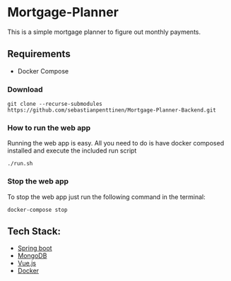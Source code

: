 # Mortgage-Planner

This is a simple mortgage planner to figure out monthly payments.

## Requirements

- Docker Compose

### Download

```
git clone --recurse-submodules https://github.com/sebastianpenttinen/Mortgage-Planner-Backend.git
```

### How to run the web app

Running the web app is easy. All you need to do is have docker composed installed and execute the included run script

```
./run.sh
```

### Stop the web app

To stop the web app just run the following command in the terminal:

```
docker-compose stop
```

## Tech Stack:

- [Spring boot](https://spring.io/projects/spring-boot)
- [MongoDB](https://www.mongodb.com/)
- [Vue.js](https://vuejs.org/)
- [Docker](https://www.docker.com/)
